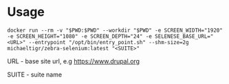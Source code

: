 # Usage

```
docker run --rm -v "$PWD:$PWD" --workdir "$PWD" -e SCREEN_WIDTH="1920" -e SCREEN_HEIGHT="1080" -e SCREEN_DEPTH="24" -e SELENESE_BASE_URL="<URL>" --entrypoint "/opt/bin/entry_point.sh" --shm-size=2g michaeltigr/zebra-selenium:latest "<SUITE>"
```

URL - base site url, e.g https://www.drupal.org

SUITE - suite name
